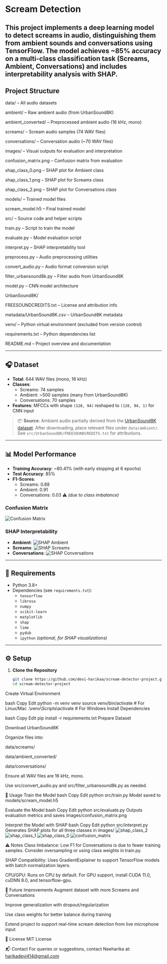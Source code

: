 # Scream Detection

This project implements a deep learning model to detect screams in audio, distinguishing them from ambient sounds and conversations using TensorFlow. The model achieves ~85% accuracy on a multi-class classification task (Screams, Ambient, Conversations) and includes interpretability analysis with SHAP.
---
## Project Structure
data/ – All audio datasets

ambient/ – Raw ambient audio (from UrbanSound8K)

ambient_converted/ – Preprocessed ambient audio (16 kHz, mono)

screams/ – Scream audio samples (74 WAV files)

conversations/ – Conversation audio (~70 WAV files)

images/ – Visual outputs for evaluation and interpretation

confusion_matrix.png – Confusion matrix from evaluation

shap_class_0.png – SHAP plot for Ambient class

shap_class_1.png – SHAP plot for Screams class

shap_class_2.png – SHAP plot for Conversations class

models/ – Trained model files

scream_model.h5 – Final trained model

src/ – Source code and helper scripts

train.py – Script to train the model

evaluate.py – Model evaluation script

interpret.py – SHAP interpretability tool

preprocess.py – Audio preprocessing utilities

convert_audio.py – Audio format conversion script

filter_urbansound8k.py – Filter audio from UrbanSound8K

model.py – CNN model architecture

UrbanSound8K/

FREESOUNDCREDITS.txt – License and attribution info

metadata/UrbanSound8K.csv – UrbanSound8K metadata

venv/ – Python virtual environment (excluded from version control)

requirements.txt – Python dependencies list

README.md – Project overview and documentation


---

## 🎧 Dataset

- **Total**: 644 WAV files (mono, 16 kHz)
- **Classes**:
  - Screams: 74 samples
  - Ambient: ~500 samples (many from UrbanSound8K)
  - Conversations: 70 samples
- **Features**: MFCCs with shape `(128, 94)` reshaped to `(128, 94, 1)` for CNN input

> 📦 **Source**: Ambient audio partially derived from the [UrbanSound8K dataset](https://urbansounddataset.weebly.com/urbansound8k.html). After downloading, place relevant files under `data/ambient/`. See `src/UrbanSound8K/FREESOUNDCREDITS.txt` for attributions.

---

## 📊 Model Performance

- **Training Accuracy**: ~80.41% (with early stopping at 6 epochs)
- **Test Accuracy**: 85%
- **F1-Scores**:
  - Screams: 0.88
  - Ambient: 0.91
  - Conversations: 0.03 ⚠️ *(due to class imbalance)*

### Confusion Matrix
![Confusion Matrix](images/confusion_matrix.png)

### SHAP Interpretability
- **Ambient**:
  ![SHAP Ambient](images/shap_class_0.png)
- **Screams**:
  ![SHAP Screams](images/shap_class_1.png)
- **Conversations**:
  ![SHAP Conversations](images/shap_class_2.png)

---

## 🧰 Requirements

- Python 3.8+
- Dependencies (see `requirements.txt`):
  - `tensorflow`
  - `librosa`
  - `numpy`
  - `scikit-learn`
  - `matplotlib`
  - `shap`
  - `lime`
  - `pydub`
  - `ipython` *(optional, for SHAP visualizations)*

---

## ⚙️ Setup

1. **Clone the Repository**
   ```bash
   git clone https://github.com/devi-harikaa/scream-detector-project.git
   cd scream-detector-project
Create Virtual Environment

bash
Copy
Edit
python -m venv venv
source venv/bin/activate       # For Linux/Mac
.\venv\Scripts\activate        # For Windows
Install Dependencies

bash
Copy
Edit
pip install -r requirements.txt
Prepare Dataset

Download UrbanSound8K

Organize files into:

data/screams/

data/ambient_converted/

data/conversations/

Ensure all WAV files are 16 kHz, mono.

Use src/convert_audio.py and src/filter_urbansound8k.py as needed.

🧪 Usage
Train the Model
bash
Copy
Edit
python src/train.py
Model saved to models/scream_model.h5

Evaluate the Model
bash
Copy
Edit
python src/evaluate.py
Outputs evaluation metrics and saves images/confusion_matrix.png

Interpret the Model with SHAP
bash
Copy
Edit
python src/interpret.py
Generates SHAP plots for all three classes in images/
![shap_class_2](https://github.com/user-attachments/assets/25d5b8f8-096b-4f81-93e6-d00925b50fde)
![shap_class_1](https://github.com/user-attachments/assets/eb2d0ec9-785c-4aee-97d8-69e60c8ca1b1)
![shap_class_0](https://github.com/user-attachments/assets/367bf89d-7168-463a-852d-c1cd6331f129)
![confusion_matrix](https://github.com/user-attachments/assets/8a5cde2d-217d-451e-9bb7-02f4257a5c5b)

⚠️ Notes
Class Imbalance: Low F1 for Conversations is due to fewer training samples. Consider oversampling or using class weights in train.py.

SHAP Compatibility: Uses GradientExplainer to support TensorFlow models with batch normalization layers.

CPU/GPU: Runs on CPU by default. For GPU support, install CUDA 11.0, cuDNN 8.0, and tensorflow-gpu.

🔮 Future Improvements
Augment dataset with more Screams and Conversations

Improve generalization with dropout/regularization

Use class weights for better balance during training

Extend project to support real-time scream detection from live microphone input

📝 License
MIT License

📬 Contact
For queries or suggestions, contact Neeharika at: harikadevi414@gmail.com
